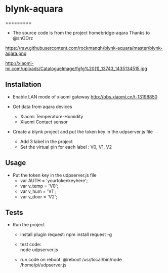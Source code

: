# blynk-aquara
=========

- The source code is from the project homebridge-aqara
  Thanks to @snOOrz

https://raw.githubusercontent.com/rockmanqh/blynk-aquara/master/blynk-aqara.png

http://xiaomi-mi.com/uploads/CatalogueImage/fgfg%20(1)_13743_1435134515.jpg

## Installation
- Enable LAN mode of xiaomi gateway
http://bbs.xiaomi.cn/t-13198850

- Get data from aqara devices 
  + Xiaomi Temperature-Humidity
  + Xiaomi Contact sensor

- Create a blynk project and put the token key in the udpserver.js file
  + Add 3 label in the project
  + Set the virtual pin for each label : V0, V1, V2

## Usage                                
- Put the token key in the udpserver.js file
  + var AUTH = 'yourtokenkeyhere';
  + var v_temp = 'V0';
  + var v_hum = 'V1';
  + var v_door = 'V2';

## Tests
- Run the project
  + install plugin request:
    npm install request -g 
  
  + test code:  
    node udpserver.js
 
  + run code on reboot:
    @reboot /usr/local/bin/node /home/pi/udpserver.js

